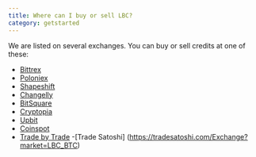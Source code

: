 ```yaml
---
title: Where can I buy or sell LBC?
category: getstarted
---
```


We are listed on several exchanges. You can buy or sell credits at one of these:

- [Bittrex](https://bittrex.com/Market/Index?MarketName=BTC-LBC)
- [Poloniex](https://poloniex.com/exchange#btc_lbc)
- [Shapeshift](https://shapeshift.io)
- [Changelly](https://changelly.com/exchange/BTC/LBC/1)
- [BitSquare](https://bitsquare.io/)
- [Cryptopia](https://www.cryptopia.co.nz/Exchange/?market=LBC_BTC)
- [Upbit](https://upbit.com/exchange?code=CRIX.UPBIT.BTC-LBC)
- [Coinspot](https://www.coinspot.com.au/buy/lbc)
- [Trade by Trade](https://app.tradebytrade.com/exchange-one)
-[Trade Satoshi] (https://tradesatoshi.com/Exchange?market=LBC_BTC)
